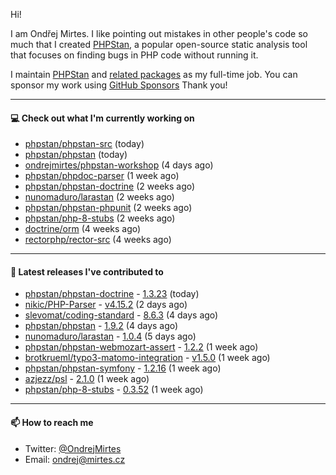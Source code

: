 Hi!

I am Ondřej Mirtes. I like pointing out mistakes in other people's code so much that I created [PHPStan](https://phpstan.org/), a popular open-source static analysis tool that focuses on finding bugs in PHP code without running it.

I maintain [PHPStan](https://github.com/phpstan/phpstan) and [related packages](https://github.com/phpstan/) as my full-time job. You can sponsor my work using [GitHub Sponsors](https://github.com/sponsors/ondrejmirtes) Thank you!

---

#### 💻 Check out what I'm currently working on

- [phpstan/phpstan-src](https://github.com/phpstan/phpstan-src) (today)
- [phpstan/phpstan](https://github.com/phpstan/phpstan) (today)
- [ondrejmirtes/phpstan-workshop](https://github.com/ondrejmirtes/phpstan-workshop) (4 days ago)
- [phpstan/phpdoc-parser](https://github.com/phpstan/phpdoc-parser) (1 week ago)
- [phpstan/phpstan-doctrine](https://github.com/phpstan/phpstan-doctrine) (2 weeks ago)
- [nunomaduro/larastan](https://github.com/nunomaduro/larastan) (2 weeks ago)
- [phpstan/phpstan-phpunit](https://github.com/phpstan/phpstan-phpunit) (2 weeks ago)
- [phpstan/php-8-stubs](https://github.com/phpstan/php-8-stubs) (2 weeks ago)
- [doctrine/orm](https://github.com/doctrine/orm) (4 weeks ago)
- [rectorphp/rector-src](https://github.com/rectorphp/rector-src) (4 weeks ago)

---

#### 🔭 Latest releases I've contributed to

- [phpstan/phpstan-doctrine](https://github.com/phpstan/phpstan-doctrine) - [1.3.23](https://github.com/phpstan/phpstan-doctrine/releases/tag/1.3.23) (today)
- [nikic/PHP-Parser](https://github.com/nikic/PHP-Parser) - [v4.15.2](https://github.com/nikic/PHP-Parser/releases/tag/v4.15.2) (2 days ago)
- [slevomat/coding-standard](https://github.com/slevomat/coding-standard) - [8.6.3](https://github.com/slevomat/coding-standard/releases/tag/8.6.3) (4 days ago)
- [phpstan/phpstan](https://github.com/phpstan/phpstan) - [1.9.2](https://github.com/phpstan/phpstan/releases/tag/1.9.2) (4 days ago)
- [nunomaduro/larastan](https://github.com/nunomaduro/larastan) - [1.0.4](https://github.com/nunomaduro/larastan/releases/tag/1.0.4) (5 days ago)
- [phpstan/phpstan-webmozart-assert](https://github.com/phpstan/phpstan-webmozart-assert) - [1.2.2](https://github.com/phpstan/phpstan-webmozart-assert/releases/tag/1.2.2) (1 week ago)
- [brotkrueml/typo3-matomo-integration](https://github.com/brotkrueml/typo3-matomo-integration) - [v1.5.0](https://github.com/brotkrueml/typo3-matomo-integration/releases/tag/v1.5.0) (1 week ago)
- [phpstan/phpstan-symfony](https://github.com/phpstan/phpstan-symfony) - [1.2.16](https://github.com/phpstan/phpstan-symfony/releases/tag/1.2.16) (1 week ago)
- [azjezz/psl](https://github.com/azjezz/psl) - [2.1.0](https://github.com/azjezz/psl/releases/tag/2.1.0) (1 week ago)
- [phpstan/php-8-stubs](https://github.com/phpstan/php-8-stubs) - [0.3.52](https://github.com/phpstan/php-8-stubs/releases/tag/0.3.52) (1 week ago)

---

#### 📫 How to reach me

- Twitter: [@OndrejMirtes](https://twitter.com/ondrejmirtes)
- Email: [ondrej@mirtes.cz](mailto:ondrej@mirtes.cz)
